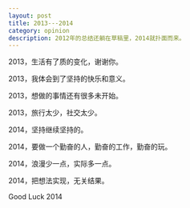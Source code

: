 ```yaml
---
layout: post
title: 2013---2014
category: opinion
description: 2012年的总结还躺在草稿里，2014就扑面而来。
---
```


2013，生活有了质的变化，谢谢你。

2013，我体会到了坚持的快乐和意义。

2013，想做的事情还有很多未开始。

2013，旅行太少，社交太少。

2014，坚持继续坚持的。

2014，要做一个勤奋的人，勤奋的工作，勤奋的玩。

2014，浪漫少一点，实际多一点。

2014，把想法实现，无关结果。

Good Luck 2014

[BeiYuu]:    http://beiyuu.com  "BeiYuu"
